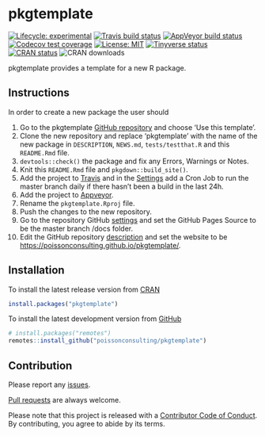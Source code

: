 
<!-- README.md is generated from README.Rmd. Please edit that file -->

# pkgtemplate

<!-- badges: start -->

[![Lifecycle:
experimental](https://img.shields.io/badge/lifecycle-experimental-orange.svg)](https://www.tidyverse.org/lifecycle/#experimental)
[![Travis build
status](https://travis-ci.com/poissonconsulting/pkgtemplate.svg?branch=master)](https://travis-ci.com/poissonconsulting/pkgtemplate)
[![AppVeyor build
status](https://ci.appveyor.com/api/projects/status/github/poissonconsulting/pkgtemplate?branch=master&svg=true)](https://ci.appveyor.com/project/poissonconsulting/pkgtemplate)
[![Codecov test
coverage](https://codecov.io/gh/poissonconsulting/pkgtemplate/branch/master/graph/badge.svg)](https://codecov.io/gh/poissonconsulting/pkgtemplate?branch=master)
[![License:
MIT](https://img.shields.io/badge/License-MIT-green.svg)](https://opensource.org/licenses/MIT)
[![Tinyverse
status](https://tinyverse.netlify.com/badge/pkgtemplate)](https://CRAN.R-project.org/package=pkgtemplate)
[![CRAN
status](https://www.r-pkg.org/badges/version/pkgtemplate)](https://cran.r-project.org/package=pkgtemplate)
![CRAN downloads](http://cranlogs.r-pkg.org/badges/pkgtemplate)
<!-- badges: end -->

pkgtemplate provides a template for a new R package.

## Instructions

In order to create a new package the user should

1)  Go to the pkgtemplate [GitHub
    repository](https://github.com/poissonconsulting/pkgtemplate) and
    choose ‘Use this template’.
2)  Clone the new repository and replace ‘pkgtemplate’ with the name of
    the new package in `DESCRIPTION`, `NEWS.md`, `tests/testthat.R` and
    this `README.Rmd` file.
3)  `devtools::check()` the package and fix any Errors, Warnings or
    Notes.
4)  Knit this `README.Rmd` file and `pkgdown::build_site()`.
5)  Add the project to
    [Travis](https://www.travis-ci.com/poissonconsulting/pkgtemplate)
    and in the
    [Settings](https://www.travis-ci.com/poissonconsulting/pkgtemplate/settings)
    add a Cron Job to run the master branch daily if there hasn’t been a
    build in the last 24h.
6)  Add the project to
    [Appveyor](https://ci.appveyor.com/project/poissonconsulting/pkgtemplate).
7)  Rename the `pkgtemplate.Rproj` file.
8)  Push the changes to the new repository.
9)  Go to the repository GitHub
    [settings](https://github.com/poissonconsulting/pkgtemplate/settings)
    and set the GitHub Pages Source to be the master branch /docs
    folder.
10) Edit the GitHub repository
    [description](https://github.com/poissonconsulting/pkgtemplate/) and
    set the website to be
    <https://poissonconsulting.github.io/pkgtemplate/>.

## Installation

To install the latest release version from
[CRAN](https://cran.r-project.org)

``` r
install.packages("pkgtemplate")
```

To install the latest development version from
[GitHub](https://github.com/poissonconsulting/hmstimer)

``` r
# install.packages("remotes")
remotes::install_github("poissonconsulting/pkgtemplate")
```

## Contribution

Please report any
[issues](https://github.com/poissonconsulting/pkgtemplate/issues).

[Pull requests](https://github.com/poissonconsulting/pkgtemplate/pulls)
are always welcome.

Please note that this project is released with a [Contributor Code of
Conduct](https://poissonconsulting.github.io/pkgtemplate/CODE_OF_CONDUCT.html).
By contributing, you agree to abide by its terms.
